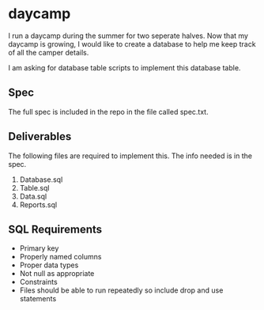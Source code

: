 # daycamp
I run a daycamp during the summer for two seperate halves. 
Now that my daycamp is growing, I would like to create a database to help me keep track of all the camper details.

I am asking for database table scripts to implement this database table.
## Spec
The full spec is included in the repo in the file called spec.txt.
## Deliverables
The following files are required to implement this. The info needed is in the spec. 
1. Database.sql
2. Table.sql
3. Data.sql
4. Reports.sql
## SQL Requirements
- Primary key
- Properly named columns
- Proper data types
- Not null as appropriate
- Constraints
- Files should be able to run repeatedly so include drop and use statements
